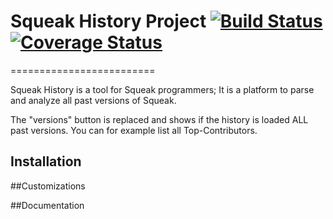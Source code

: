 # Squeak History Project  [![Build Status](https://travis-ci.org/HPI-SWA-Teaching/SWT16-Project-01.svg?branch=master)](https://travis-ci.org/HPI-SWA-Teaching/SWT16-Project-01)[![Coverage Status](https://coveralls.io/repos/github/HPI-SWA-Teaching/SWT16-Project-01/badge.svg?branch=master)](https://coveralls.io/github/HPI-SWA-Teaching/SWT16-Project-01?branch=master)
=========================


Squeak History is a tool for Squeak programmers;
It is a platform to parse and analyze all past versions of Squeak. 

The "versions" button is replaced and shows if the history is loaded ALL past versions.
You can for example list all Top-Contributors.

## Installation

##Customizations

##Documentation
